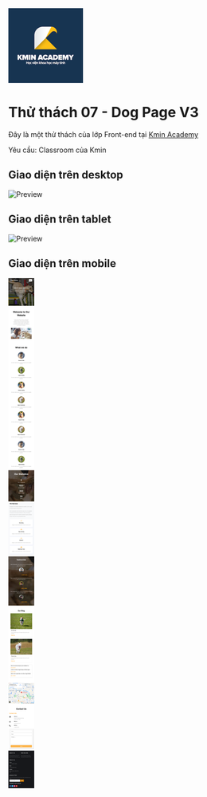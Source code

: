 <img src="kmin/logo.png" alt="Kmin Academy" width="150"/>

# Thử thách 07 - Dog Page V3

Đây là một thử thách của lớp Front-end tại [Kmin Academy](https://kmin.edu.vn)

Yêu cầu: Classroom của Kmin

## Giao diện trên desktop
![Preview](design/dog-desktop.png)
## Giao diện trên tablet
![Preview](design/dog-tablet.png)
## Giao diện trên mobile
![Preview](design/dog-mobile.png)

